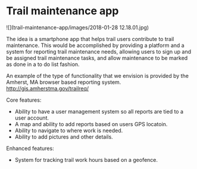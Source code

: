 # Trail maintenance app

![](trail-maintenance-app/images/2018-01-28 12.18.01.jpg)

The idea is a smartphone app that helps trail users contribute to trail maintenance.  This would be accomplished by providing a platform and a system for reporting trail maintenance needs, allowing users to sign up and be assigned trail maintenance tasks, and allow maintenance to be marked as done in a to do list fashion.

An example of the type of functionality that we envision is provided by the Amherst, MA browser based reporting system. http://gis.amherstma.gov/trailreq/

Core features:

+ Ability to have a user management system so all reports are tied to a user account.
+ A map and ability to add reports based on users GPS locatoin.
+ Ability to navigate to where work is needed.
+ Ability to add pictures and other details.
 
Enhanced features:

+ System for tracking trail work hours based on a geofence.
